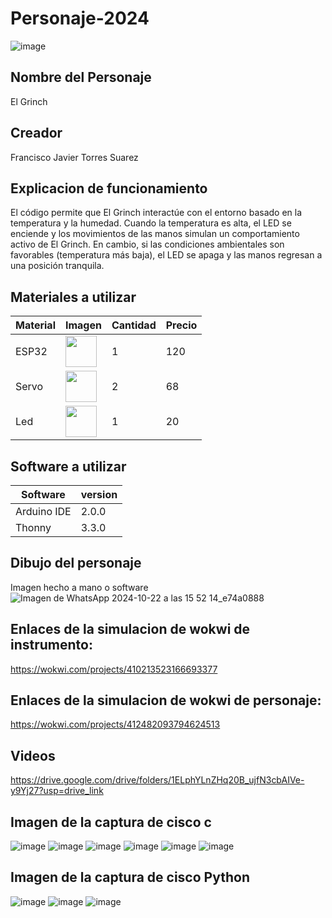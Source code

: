 # Personaje-2024
![image](https://github.com/user-attachments/assets/611eb585-158f-4bb2-b6df-8d6b108bfda6)
## Nombre del Personaje
El Grinch
## Creador
Francisco Javier Torres Suarez


## Explicacion de funcionamiento

El código permite que El Grinch interactúe con el entorno basado en la temperatura y la humedad. Cuando la temperatura es alta, el LED se enciende y los movimientos de las manos simulan un comportamiento activo de El Grinch. En cambio, si las condiciones ambientales son favorables (temperatura más baja), el LED se apaga y las manos regresan a una posición tranquila.

## Materiales a utilizar
|Material|Imagen|Cantidad|Precio|
|--|--|--|--|
|ESP32|<img src="https://github.com/user-attachments/assets/2fb063fd-c57e-492e-98c4-027652228051" width="50" />|1|120|
|Servo|<img src="https://github.com/user-attachments/assets/0d2dcdba-e4f1-41e2-a32f-c297ad92f799" width="50" />|2|68|
|Led|<img src="https://github.com/user-attachments/assets/ef979e96-38c4-4dac-8997-63402c91b97d" width="50" />|1|20|

## Software a utilizar
|Software|version|
|--|--|
|Arduino IDE|	2.0.0|
|Thonny|	3.3.0|
## Dibujo del personaje
Imagen hecho a mano o software
![Imagen de WhatsApp 2024-10-22 a las 15 52 14_e74a0888](https://github.com/user-attachments/assets/7625c557-719d-4800-a9ec-bdca0273db8d)


## Enlaces de la simulacion de wokwi de instrumento:
https://wokwi.com/projects/410213523166693377

## Enlaces de la simulacion de wokwi de personaje:
https://wokwi.com/projects/412482093794624513

## Videos
https://drive.google.com/drive/folders/1ELphYLnZHq20B_ujfN3cbAIVe-y9Yj27?usp=drive_link

## Imagen de la captura de cisco c
![image](https://github.com/user-attachments/assets/571b9ac8-cbb7-4cb7-baf7-4079c448bd2c)
![image](https://github.com/user-attachments/assets/55891139-7460-4ec5-b6f5-747d7e50b86b)
![image](https://github.com/user-attachments/assets/ebe707fd-1d37-4687-8cf8-772487000206)
![image](https://github.com/user-attachments/assets/0e98a4d0-8e44-4624-8757-7be5cbe64212)
![image](https://github.com/user-attachments/assets/f829f259-f523-4038-ac7d-dd7eb7781369)
![image](https://github.com/user-attachments/assets/f662d001-8be4-4e89-83de-b93faa5a9f21)






## Imagen de la captura de cisco Python


![image](https://github.com/user-attachments/assets/f98d62de-7c0d-4bfa-a74b-4395530532d2)
![image](https://github.com/user-attachments/assets/5437f9da-dfc9-4e78-b458-1b15e5e41010)
![image](https://github.com/user-attachments/assets/fc60238a-0794-4c7a-aeb2-d73296356b8e)










